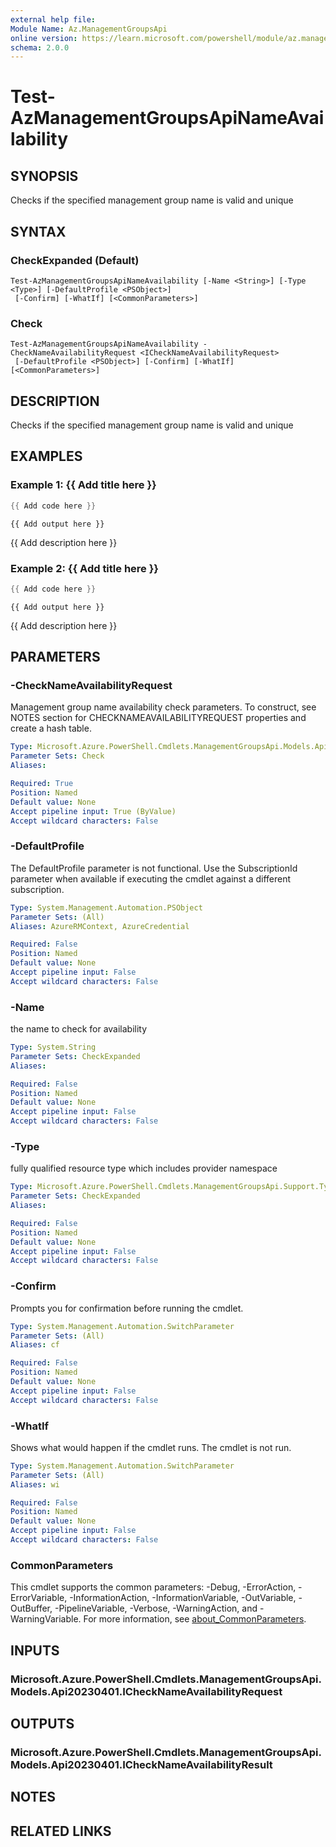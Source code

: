 ```yaml
---
external help file:
Module Name: Az.ManagementGroupsApi
online version: https://learn.microsoft.com/powershell/module/az.managementgroupsapi/test-azmanagementgroupsapinameavailability
schema: 2.0.0
---
```


# Test-AzManagementGroupsApiNameAvailability

## SYNOPSIS
Checks if the specified management group name is valid and unique

## SYNTAX

### CheckExpanded (Default)
```
Test-AzManagementGroupsApiNameAvailability [-Name <String>] [-Type <Type>] [-DefaultProfile <PSObject>]
 [-Confirm] [-WhatIf] [<CommonParameters>]
```

### Check
```
Test-AzManagementGroupsApiNameAvailability -CheckNameAvailabilityRequest <ICheckNameAvailabilityRequest>
 [-DefaultProfile <PSObject>] [-Confirm] [-WhatIf] [<CommonParameters>]
```

## DESCRIPTION
Checks if the specified management group name is valid and unique

## EXAMPLES

### Example 1: {{ Add title here }}
```powershell
{{ Add code here }}
```

```output
{{ Add output here }}
```

{{ Add description here }}

### Example 2: {{ Add title here }}
```powershell
{{ Add code here }}
```

```output
{{ Add output here }}
```

{{ Add description here }}

## PARAMETERS

### -CheckNameAvailabilityRequest
Management group name availability check parameters.
To construct, see NOTES section for CHECKNAMEAVAILABILITYREQUEST properties and create a hash table.

```yaml
Type: Microsoft.Azure.PowerShell.Cmdlets.ManagementGroupsApi.Models.Api20230401.ICheckNameAvailabilityRequest
Parameter Sets: Check
Aliases:

Required: True
Position: Named
Default value: None
Accept pipeline input: True (ByValue)
Accept wildcard characters: False
```

### -DefaultProfile
The DefaultProfile parameter is not functional.
Use the SubscriptionId parameter when available if executing the cmdlet against a different subscription.

```yaml
Type: System.Management.Automation.PSObject
Parameter Sets: (All)
Aliases: AzureRMContext, AzureCredential

Required: False
Position: Named
Default value: None
Accept pipeline input: False
Accept wildcard characters: False
```

### -Name
the name to check for availability

```yaml
Type: System.String
Parameter Sets: CheckExpanded
Aliases:

Required: False
Position: Named
Default value: None
Accept pipeline input: False
Accept wildcard characters: False
```

### -Type
fully qualified resource type which includes provider namespace

```yaml
Type: Microsoft.Azure.PowerShell.Cmdlets.ManagementGroupsApi.Support.Type
Parameter Sets: CheckExpanded
Aliases:

Required: False
Position: Named
Default value: None
Accept pipeline input: False
Accept wildcard characters: False
```

### -Confirm
Prompts you for confirmation before running the cmdlet.

```yaml
Type: System.Management.Automation.SwitchParameter
Parameter Sets: (All)
Aliases: cf

Required: False
Position: Named
Default value: None
Accept pipeline input: False
Accept wildcard characters: False
```

### -WhatIf
Shows what would happen if the cmdlet runs.
The cmdlet is not run.

```yaml
Type: System.Management.Automation.SwitchParameter
Parameter Sets: (All)
Aliases: wi

Required: False
Position: Named
Default value: None
Accept pipeline input: False
Accept wildcard characters: False
```

### CommonParameters
This cmdlet supports the common parameters: -Debug, -ErrorAction, -ErrorVariable, -InformationAction, -InformationVariable, -OutVariable, -OutBuffer, -PipelineVariable, -Verbose, -WarningAction, and -WarningVariable. For more information, see [about_CommonParameters](http://go.microsoft.com/fwlink/?LinkID=113216).

## INPUTS

### Microsoft.Azure.PowerShell.Cmdlets.ManagementGroupsApi.Models.Api20230401.ICheckNameAvailabilityRequest

## OUTPUTS

### Microsoft.Azure.PowerShell.Cmdlets.ManagementGroupsApi.Models.Api20230401.ICheckNameAvailabilityResult

## NOTES

## RELATED LINKS

